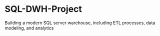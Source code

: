 # SQL-DWH-Project
Building a modern SQL server warehouse, including ETL processes, data modeling, and analytics
